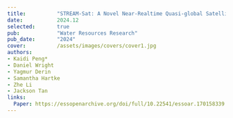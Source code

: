 ```yaml
---
title:          "STREAM-Sat: A Novel Near-Realtime Quasi-global Satellite-Only Ensemble Precipitation Dataset"
date:           2024.12
selected:       true
pub:            "Water Resources Research"
pub_date:       "2024"
cover:          /assets/images/covers/cover1.jpg
authors:
- Kaidi Peng*
- Daniel Wright
- Yagmur Derin
- Samantha Hartke
- Zhe Li
- Jackson Tan
links:
  Paper: https://essopenarchive.org/doi/full/10.22541/essoar.170158339.92690157
---
```

